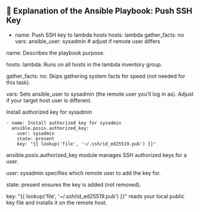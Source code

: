 📖 Explanation of the Ansible Playbook: Push SSH Key
---
- name: Push SSH key to lambda hosts
  hosts: lambda
  gather_facts: no
  vars:
    ansible_user: sysadmin   # adjust if remote user differs


name: Describes the playbook purpose.

hosts: lambda: Runs on all hosts in the lambda inventory group.

gather_facts: no: Skips gathering system facts for speed (not needed for this task).

vars: Sets ansible_user to sysadmin (the remote user you’ll log in as). Adjust if your target host user is different.


Install authorized key for sysadmin

    - name: Install authorized key for sysadmin
      ansible.posix.authorized_key:
        user: sysadmin
        state: present
        key: "{{ lookup('file', '~/.ssh/id_ed25519.pub') }}"


ansible.posix.authorized_key module manages SSH authorized keys for a user.

user: sysadmin specifies which remote user to add the key for.

state: present ensures the key is added (not removed).

key: "{{ lookup('file', '~/.ssh/id_ed25519.pub') }}" reads your local public key file and installs it on the remote host.